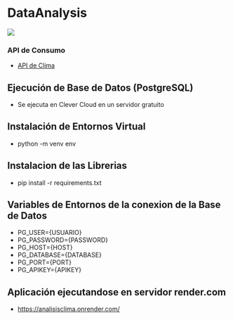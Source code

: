 # DataAnalysis

![](https://encrypted-tbn0.gstatic.com/images?q=tbn:ANd9GcRd7luutVWvhXtJ6t6bRxKeueNQA4Mc_gTmJ4wmiqx_ww&s)
### API de Consumo

- [API de Clima](https://api.openweathermap.org "API de Clima OpenWeather")

## Ejecución de Base de Datos (PostgreSQL)
- Se ejecuta en Clever Cloud en un servidor gratuito

## Instalación de Entornos Virtual 
- python -m venv env 

## Instalacion de las Librerias 
- pip install -r requirements.txt


## Variables de Entornos de la conexion de la Base de Datos 
- PG_USER={USUARIO}
- PG_PASSWORD={PASSWORD}
- PG_HOST={HOST}
- PG_DATABASE={DATABASE}
- PG_PORT={PORT}
- PG_APIKEY={APIKEY}

## Aplicación ejecutandose en servidor render.com 
- https://analisisclima.onrender.com/